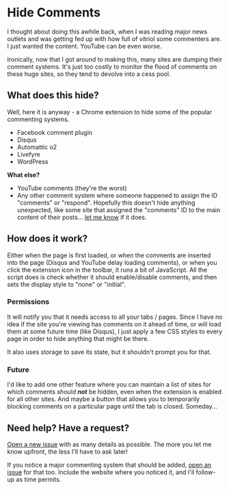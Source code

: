 # Hide Comments

I thought about doing this awhile back, when I was reading major news outlets and was getting fed up with how full of vitriol some commenters are. I just wanted the content. YouTube can be even worse.

Ironically, now that I got around to making this, many sites are dumping their comment systems. It's just too costly to monitor the flood of comments on these huge sites, so they tend to devolve into a cess pool.

## What does this hide?

Well, here it is anyway - a Chrome extension to hide some of the popular commenting systems.

* Facebook comment plugin
* Disqus
* Automattic o2
* Livefyre
* WordPress

**What else?**

* YouTube comments (they're the worst)
* Any other comment system where someone happened to assign the ID "comments" or "respond". Hopefully this doesn't hide anything unexpected, like some site that assigned the "comments" ID to the main content of their posts... [let me know](https://github.com/grantwinney/chrome-extension-block-comments/issues/new) if it does.

## How does it work?

Either when the page is first loaded, or when the comments are inserted into the page (Disqus and YouTube delay loading comments), or when you click the extension icon in the toolbar, it runs a bit of JavaScript. All the script does is check whether it should enable/disable comments, and then sets the display style to "none" or "initial".

### Permissions

It will notify you that it needs access to all your tabs / pages. Since I have no idea if the site you're viewing has comments on it ahead of time, or will load them at some future time (like Disqus), I just apply a few CSS styles to every page in order to hide anything that might be there.

It also uses storage to save its state, but it shouldn't prompt you for that.

### Future

I'd like to add one other feature where you can maintain a list of sites for which comments *should **not*** be hidden, even when the extension is enabled for all other sites. And maybe a button that allows you to temporarily blocking comments on a particular page until the tab is closed. Someday...

## Need help? Have a request?

[Open a new issue](https://github.com/grantwinney/chrome-extension-block-comments/issues/new) with as many details as possible. The more you let me know upfront, the less I'll have to ask later!

If you notice a major commenting system that should be added, [open an issue](https://github.com/grantwinney/chrome-extension-block-comments/issues/new) for that too. Include the website where you noticed it, and I'll follow-up as time permits.
